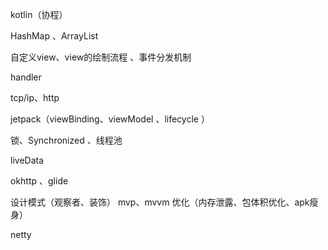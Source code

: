 kotlin（协程） [](kotlin/Kotlin基础.md)

HashMap [](data_structure/HashMap.md)、ArrayList [](data_structure/ArrayList.md)

自定义view、view的绘制流程 [](android/View.md)、事件分发机制 [](android/事件分发.md)

handler [](android/Handler.md)

tcp/ip、http [](http/net.md)

jetpack（viewBinding、viewModel [](jetpack/ViewModel.md)、lifecycle [](jetpack/Lifecycle.md)）

锁、Synchronized [](java/并发(锁).md)、线程池 [](java/线程池.md)

liveData [](third_frame/livedata.md)

okhttp [](third_frame/OkHttp3.md)、glide [](third_frame/glide.md)


设计模式（观察者、装饰）
mvp、mvvm
优化（内存泄露、包体积优化、apk瘦身）

netty



